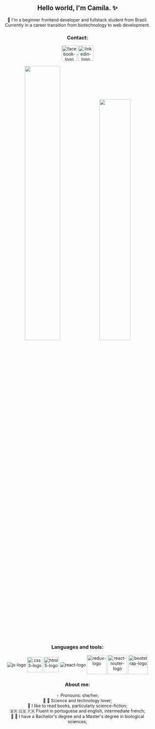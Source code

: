 <h2 align="center">Hello world, I'm Camila. ✨</h1>
<p align="center"> 🐣 I'm a beginner frontend developer and fullstack student from Brazil. Currently in a career transition from biotechnology to web development.</p>
<div align="center">
<h3 align="center">Contact:</h3>
  <a href="https://www.facebook.com/camila.pereira.1253">
    <img align="center" alt="facebook-logo" width="50" src="https://user-images.githubusercontent.com/82237188/133944685-303304b5-a17b-4a55-8a12-427bb5adb3ee.png">
  </a>
  <a href="https://www.linkedin.com/in/camila-malvessi-pereira/">
    <img align="center" alt="linkedin-logo" width="50" src="https://user-images.githubusercontent.com/82237188/133944688-771607c8-77ac-46e0-89ad-0062dbbe4f28.png">
  </a>
</div>
<br>
<div align="center" style="display: inline_block">
  <img width="48%" src="https://github-readme-stats.vercel.app/api?username=camila-mp&show_icons=true&theme=ocean_dark&include_all_commits=true&count_private=true"/>
  <img width="45%" src="https://github-readme-stats.vercel.app/api/top-langs/?username=camila-mp&layout=compact&langs_count=7&theme=ocean_dark"/>
</div>
<h3 align="center">Languages and tools:</h3>
<p></p>
<div align="center" style="display: inline_block">
  <img align="center" alt="js-logo" src="https://user-images.githubusercontent.com/82237188/133940897-1b9e2f2b-97f6-4e80-8515-5886168d2b40.png">
  <img align="center" alt="css3-logo" width="50" src="https://user-images.githubusercontent.com/82237188/133941365-4f7db70a-1240-49e4-8cf3-dc557324709c.png">
  <img align="center" alt="html5-logo" width="50" src="https://user-images.githubusercontent.com/82237188/133941349-17933de9-cbfa-4955-8ccf-1c4fd0e40397.png">
  <img align="center" alt="react-logo" src="https://user-images.githubusercontent.com/82237188/133941100-2e6d43c1-1adc-48d5-8392-a266f22640ac.png">
  <img align="center" alt="redux-logo" width="64" src="https://user-images.githubusercontent.com/82237188/133941103-b8f82a31-cdcf-4ddf-bbbf-fc6b535a0d35.png">
  <img align="center" alt="react-router-logo" width="64" src="https://user-images.githubusercontent.com/82237188/133941367-b505c52e-585c-4212-97ec-950d48898beb.png">
  <img align="center" alt="bootstrap-logo" width="64" src="https://user-images.githubusercontent.com/82237188/133941647-264f6514-34b7-48c4-af4a-5b613f392a7b.png">
</div>
<h3 align="center">About me:</h3>
<div align="center">
  <p>♀️ Pronouns: she/her;<br>🔬 🚀 Science and technology lover;<br>📖 I like to read books, particularly science-fiction;<br>🇧🇷 🇬🇧 🇫🇷 Fluent in portuguese and english, intermediate french;<br>🌱 🧬 I have a Bachelor's degree and a Master's degree in biological sciences;</p>
</div>

